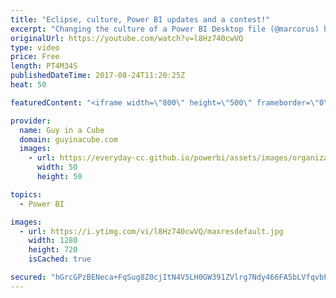 ```yaml
---
title: "Eclipse, culture, Power BI updates and a contest!"
excerpt: "Changing the culture of a Power BI Desktop file (@marcorus) https://www.sqlbi.com/articles/changing-the-culture-of-a-power-bi-desktop-file/  Solar Eclipse 2017 In Power BI (@datachant) https://datachant.com/2017/08/21/solar-eclipse-2017-power-bi/  Power BI Developer community August update https://powerbi.microsoft.com/en-us/blog/power-bi-developer-community-august-update/"
originalUrl: https://youtube.com/watch?v=l8Hz740cwVQ
type: video
price: Free
length: PT4M34S
publishedDateTime: 2017-08-24T11:20:25Z
heat: 50

featuredContent: "<iframe width=\"800\" height=\"500\" frameborder=\"0\" src=\"https://www.youtube.com/embed/l8Hz740cwVQ\" allow=\"accelerometer; autoplay; encrypted-media; gyroscope; picture-in-picture\" allowfullscreen></iframe>"

provider:
  name: Guy in a Cube
  domain: guyinacube.com
  images:
    - url: https://everyday-cc.github.io/powerbi/assets/images/organizations/guyinacube.com-50x50.jpg
      width: 50
      height: 50

topics:
  - Power BI

images:
  - url: https://i.ytimg.com/vi/l8Hz740cwVQ/maxresdefault.jpg
    width: 1280
    height: 720
    isCached: true

secured: "hGrcGPzBENeca+FqSug8Z0cjItN4V5LH0GW391ZVlrg7Ndy466FA5bLVfqvbPTCnpfiVd/h5NhyWIPGKKbQCtITq3ydebnU+YNzI3RnrYlNIOjps9SjwU5w/5Z2Hi2iQBfTM4WtXs/h/hmnadbCDnPBP0PbLkpK7sDYRCN/qEjCBdPm4voszPd4VRD5uFB7U2XA0l2T8ifZGLJvrQcO0dj95Gi9h/FhWnP3AH8GtMVichQAxgdkl9FpCczfartXOdXuUmS6APLAFaK06r8QkWDXZhzv85oySdjUQxctfvV5HJB4S99j3In10iWQVzjKM4kE8efsNXsv9KQPG2md3HWEiTbl4z55ykr+J5IAiIm/v34iL4yYVxj0bbLK9SDLpL5GJ9UzBOvNCsfs1ZPdfjGYaJ1EnqHCLp4jlNxxDbd4=;OR95CkLj11JmpBfmvHJv/A=="
---
```


